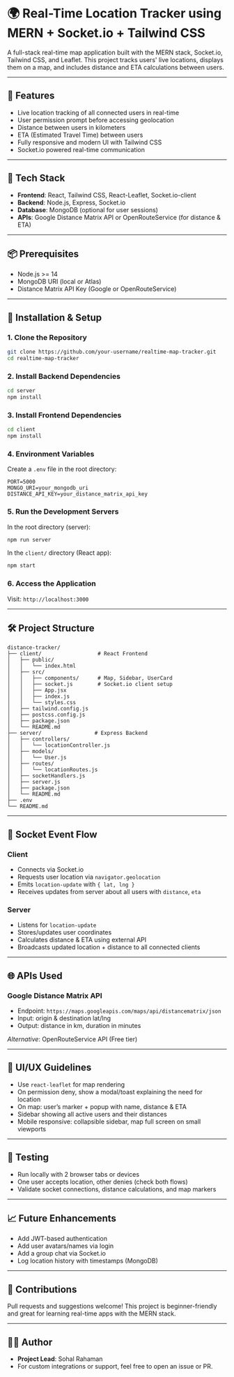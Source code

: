 # 🌍 Real-Time Location Tracker using MERN + Socket.io + Tailwind CSS

A full-stack real-time map application built with the MERN stack, Socket.io, Tailwind CSS, and Leaflet. This project tracks users' live locations, displays them on a map, and includes distance and ETA calculations between users.

---

## 🚀 Features

* Live location tracking of all connected users in real-time
* User permission prompt before accessing geolocation
* Distance between users in kilometers
* ETA (Estimated Travel Time) between users
* Fully responsive and modern UI with Tailwind CSS
* Socket.io powered real-time communication

---

## 🧰 Tech Stack

* **Frontend**: React, Tailwind CSS, React-Leaflet, Socket.io-client
* **Backend**: Node.js, Express, Socket.io
* **Database**: MongoDB (optional for user sessions)
* **APIs**: Google Distance Matrix API or OpenRouteService (for distance & ETA)

---

## 📦 Prerequisites

* Node.js >= 14
* MongoDB URI (local or Atlas)
* Distance Matrix API Key (Google or OpenRouteService)

---

## 🔧 Installation & Setup

### 1. Clone the Repository

```bash
git clone https://github.com/your-username/realtime-map-tracker.git
cd realtime-map-tracker
```

### 2. Install Backend Dependencies

```bash
cd server
npm install
```

### 3. Install Frontend Dependencies

```bash
cd client
npm install
```

### 4. Environment Variables

Create a `.env` file in the root directory:

```env
PORT=5000
MONGO_URI=your_mongodb_uri
DISTANCE_API_KEY=your_distance_matrix_api_key
```

### 5. Run the Development Servers

In the root directory (server):

```bash
npm run server
```

In the `client/` directory (React app):

```bash
npm start
```

### 6. Access the Application

Visit: `http://localhost:3000`

---

## 🛠️ Project Structure

```
distance-tracker/
├── client/                  # React Frontend
│   ├── public/
│   │   └── index.html
│   ├── src/
│   │   ├── components/      # Map, Sidebar, UserCard
│   │   ├── socket.js        # Socket.io client setup
│   │   ├── App.jsx
│   │   ├── index.js
│   │   └── styles.css
│   ├── tailwind.config.js
│   ├── postcss.config.js
│   ├── package.json
│   └── README.md
├── server/                 # Express Backend
│   ├── controllers/
│   │   └── locationController.js
│   ├── models/
│   │   └── User.js
│   ├── routes/
│   │   └── locationRoutes.js
│   ├── socketHandlers.js
│   ├── server.js
│   ├── package.json
│   └── README.md
├── .env
└── README.md
```

---

## 🔁 Socket Event Flow

### Client

* Connects via Socket.io
* Requests user location via `navigator.geolocation`
* Emits `location-update` with `{ lat, lng }`
* Receives updates from server about all users with `distance`, `eta`

### Server

* Listens for `location-update`
* Stores/updates user coordinates
* Calculates distance & ETA using external API
* Broadcasts updated location + distance to all connected clients

---

## 🌐 APIs Used

### Google Distance Matrix API

* Endpoint: `https://maps.googleapis.com/maps/api/distancematrix/json`
* Input: origin & destination lat/lng
* Output: distance in km, duration in minutes

*Alternative*: OpenRouteService API (Free tier)

---

## 🎨 UI/UX Guidelines

* Use `react-leaflet` for map rendering
* On permission deny, show a modal/toast explaining the need for location
* On map: user’s marker + popup with name, distance & ETA
* Sidebar showing all active users and their distances
* Mobile responsive: collapsible sidebar, map full screen on small viewports

---

## 🧪 Testing

* Run locally with 2 browser tabs or devices
* One user accepts location, other denies (check both flows)
* Validate socket connections, distance calculations, and map markers

---

## 📈 Future Enhancements

* Add JWT-based authentication
* Add user avatars/names via login
* Add a group chat via Socket.io
* Log location history with timestamps (MongoDB)

---

## 🤝 Contributions

Pull requests and suggestions welcome! This project is beginner-friendly and great for learning real-time apps with the MERN stack.

---

## 👨‍💻 Author

* **Project Lead**: Sohal Rahaman
* For custom integrations or support, feel free to open an issue or PR.